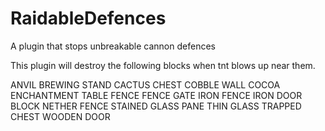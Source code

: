 # RaidableDefences
A plugin that stops unbreakable cannon defences

This plugin will destroy the following blocks when tnt blows up near them.

ANVIL
BREWING STAND
CACTUS
CHEST
COBBLE WALL
COCOA
ENCHANTMENT TABLE
FENCE
FENCE GATE
IRON FENCE
IRON DOOR BLOCK
NETHER FENCE
STAINED GLASS PANE
THIN GLASS
TRAPPED CHEST
WOODEN DOOR
